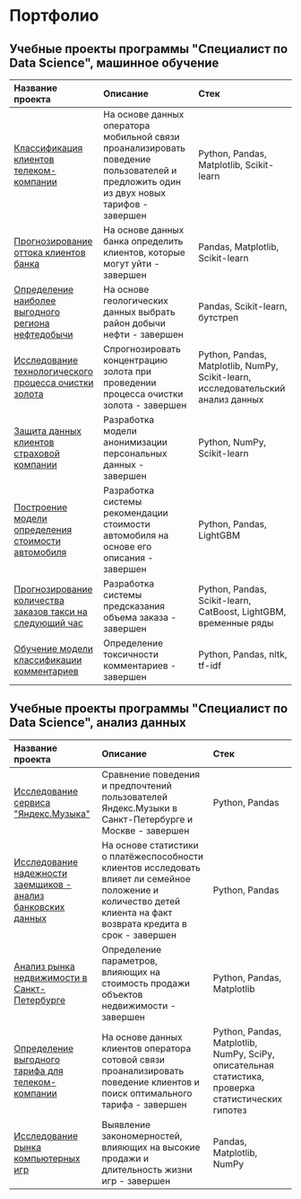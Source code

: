 # Портфолио 
## Учебные проекты программы "Специалист по Data Science", машинное обучение
| Название проекта  |               Описание  |               Стек |   
|:------------------|:------------------------|:-------------------|
| [Классификация клиентов телеком-компании](https://github.com/MariiaOrlova2023/DS/tree/main/Telecom_ml)  |На основе данных оператора мобильной связи проанализировать поведение пользователей и предложить один из двух новых тарифов - завершен|Python, Pandas, Matplotlib, Scikit-learn|  
| [Прогнозирование оттока клиентов банка](https://github.com/MariiaOrlova2023/DS/tree/main/Bank_customers) |  На основе данных банка определить клиентов, которые могут уйти - завершен | Pandas, Matplotlib, Scikit-learn |  
| [Определение наиболее выгодного региона нефтедобычи](https://github.com/MariiaOrlova2023/DS/tree/main/Oil)|На основе геологических данных выбрать район добычи нефти - завершен| Pandas, Scikit-learn, бутстреп |  
| [Исследование технологического процесса очистки золота](https://github.com/MariiaOrlova2023/DS/tree/main/Gold) | Спрогнозировать концентрацию золота при проведении процесса очистки золота - завершен|Python, Pandas, Matplotlib, NumPy, Scikit-learn, исследовательский анализ данных |
| [Защита данных клиентов страховой компании](https://github.com/MariiaOrlova2023/DS/tree/main/Data_protection)   |Разработка модели анонимизации персональных данных - завершен|Python, NumPy, Scikit-learn|
| [Построение модели определения стоимости автомобиля](https://github.com/MariiaOrlova2023/DS/tree/main/Auto) |Разработка системы рекомендации стоимости автомобиля на основе его описания - завершен| Python, Pandas, LightGBM|
| [Прогнозирование количества заказов такси на следующий час](https://github.com/MariiaOrlova2023/DS/tree/main/Taxi) |Разработка системы предсказания объема заказа - завершен| Python, Pandas, Scikit-learn, CatBoost,  LightGBM, временные ряды |
| [Обучение модели классификации комментариев](https://github.com/MariiaOrlova2023/DS/tree/main/Text) |Определение токсичности комментариев - завершен|Python, Pandas, nltk, tf-idf|


## Учебные проекты программы "Специалист по Data Science", анализ данных
| Название проекта  |               Описание  |               Стек |   
|:------------------|:------------------------|:-------------------|
| [Исследование сервиса "Яндекс.Музыка"](https://github.com/MariiaOrlova2023/DS/tree/main/Music) |  Сравнение поведения и предпочтений пользователей Яндекс.Музыки в Санкт-Петербурге и Москве - завершен |  Python, Pandas |  
| [Исследование надежности заемщиков - анализ банковских данных](https://github.com/MariiaOrlova2023/DS/tree/main/Credit)  |На основе статистики о платёжеспособности клиентов исследовать влияет ли семейное положение и количество детей клиента на факт возврата кредита в срок - завершен|Python, Pandas|
| [Анализ рынка недвижимости в Санкт-Петербурге](https://github.com/MariiaOrlova2023/DS/tree/main/Real_estate_SPb) | Определение параметров, влияющих на стоимость продажи объектов недвижимости - завершен|  Python, Pandas, Matplotlib |
| [Определение выгодного тарифа для телеком-компании](https://github.com/MariiaOrlova2023/DS/tree/main/Telecom_stat) |На основе данных клиентов оператора сотовой связи проанализировать поведение клиентов и поиск оптимального тарифа - завершен|Python, Pandas, Matplotlib, NumPy, SciPy, описательная статистика, проверка статистических гипотез|
| [Исследование рынка компьютерных игр](https://github.com/MariiaOrlova2023/DS/tree/main/Games) |Выявление закономерностей, влияющих на высокие продажи и длительность жизни игр - завершен| Pandas, Matplotlib, NumPy|
